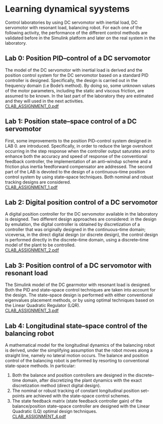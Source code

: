 # Learning dynamical syystems
Control laboratories by using DC servomotor with inertial load, DC servomotor with resonant load, balancing robot.
For each one of the following activity, the performance of the different control methods are validated before in the Simulink platform and later on the real system in the laboratory.
## Lab 0: Position PID–control of a DC servomotor
The model of the DC servomotor with inertial load is derived and the position control system for the DC servomotor based on a standard PID controller is designed. Specifically, the design is carried out in the frequency domain (i.e Bode’s method). By doing so, some unknown values of the motor parameters, including the static and viscous friction, are assumed to be known. In the last part of the laboratory they are estimated and they will used in the next activities.\
[CLAB_ASSIGNMENT_0.pdf](https://github.com/Gioo96/Control_laboratory/files/10153065/CLAB_ASSIGNMENT_0.pdf)
## Lab 1: Position state–space control of a DC servomotor
First, some improvements to the position PID–control system designed in LAB 0. are introduced. Specifically, in order to reduce the large overshoot  occurring in the step response when the controller output saturates and to enhance both the accuracy and speed of response of the conventional feedback controller, the implementation of an anti–windup scheme and a friction plus inertia feedforward compensator are addressed. The second part of the LAB is devoted to the design of a continuous–time position control system by using state–space techniques. Both nominal and robust tracking designs are considered.\
[CLAB_ASSIGNMENT_1.pdf](https://github.com/Gioo96/Control_laboratory/files/10153084/CLAB_ASSIGNMENT_1.pdf)
## Lab 2: Digital position control of a DC servomotor 
A digital position controller for the DC servomotor available in the laboratory is designed. Two different design approaches are considered: in the design by emulation, the digital controller is obtained by discretization of a controller that was originally designed in the continuous–time domain; viceversa, in the direct digital design (or discrete design), the control design is performed directly in the discrete–time domain, using a discrete–time model of the plant to be controlled.\
[CLAB_ASSIGNMENT_2.pdf](https://github.com/Gioo96/Control_laboratory/files/10153105/CLAB_ASSIGNMENT_2.pdf)
## Lab 3: Position control of a DC servomotor with resonant load
The Simulink model of the DC gearmotor with resonant load is designed. Both the PID and state–space control techniques are taken into account for the design. The state–space design is performed with either conventional eigenvalues placement methods, or by using optimal techniques based on the Linear Quadratic Regulator (LQR).\
[CLAB_ASSIGNMENT_3.pdf](https://github.com/Gioo96/Control_laboratory/files/10153147/CLAB_ASSIGNMENT_3.pdf)
## Lab 4: Longitudinal state–space control of the balancing robot
A mathematical model for the longitudinal dynamics of the balancing robot is derived, under the simplifying assumption that the robot moves along a  straight line, namely no lateral motion occurs. The balance and position control of the balancing robot is performed by resorting to conventional state-space methods. In particular: 
1. Both the balance and position controllers are designed in the discrete–time domain, after discretizing the plant dynamics with the exact discretization    method (direct digital design). 
2. The nominal or robust tracking of constant longitudinal position set–points are achieved with the state–space control schemes.
3. The state feedback matrix (state feedback controller gain) of the balance/position state–space controller are designed with the Linear Quadratic (LQ)      optimal design techniques.\
[CLAB_ASSIGNMENT_4.pdf](https://github.com/Gioo96/Control_laboratory/files/10153131/CLAB_ASSIGNMENT_4.pdf)
